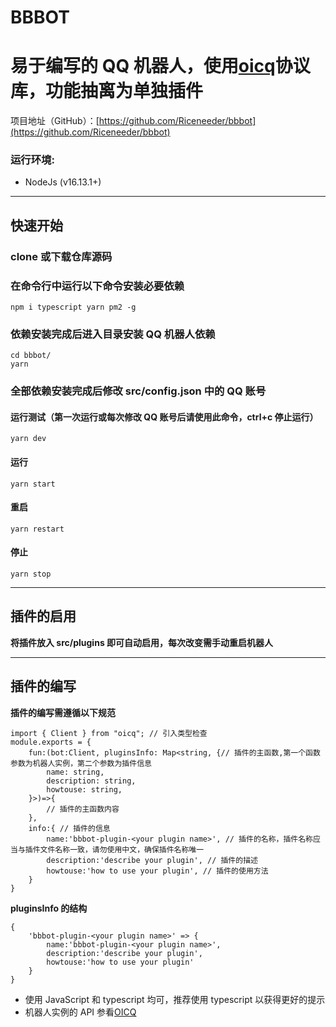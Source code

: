 # BBBOT

# 易于编写的 QQ 机器人，使用[oicq](https://github.com/takayama-lily/oicq)协议库，功能抽离为单独插件

项目地址（GitHub）：[https://github.com/Riceneeder/bbbot](https://github.com/Riceneeder/bbbot)

### 运行环境:

- NodeJs (v16.13.1+)

---

## 快速开始

### clone 或下载仓库源码

### 在命令行中运行以下命令安装必要依赖

```
npm i typescript yarn pm2 -g
```

### 依赖安装完成后进入目录安装 QQ 机器人依赖

```
cd bbbot/
yarn
```

### 全部依赖安装完成后修改 src/config.json 中的 QQ 账号

#### **运行测试**（第一次运行或每次修改 QQ 账号后请使用此命令，ctrl+c 停止运行）

```
yarn dev
```

#### **运行**

```
yarn start
```

#### **重启**

```
yarn restart
```

#### **停止**

```
yarn stop
```

---

## 插件的启用

**将插件放入 src/plugins 即可自动启用，每次改变需手动重启机器人**

---

## 插件的编写

**插件的编写需遵循以下规范**

```TS
import { Client } from "oicq"; // 引入类型检查
module.exports = {
    fun:(bot:Client, pluginsInfo: Map<string, {// 插件的主函数,第一个函数参数为机器人实例，第二个参数为插件信息
        name: string,
        description: string,
        howtouse: string,
    }>)=>{ 
        // 插件的主函数内容
    },
    info:{ // 插件的信息
        name:'bbbot-plugin-<your plugin name>', // 插件的名称，插件名称应当与插件文件名称一致，请勿使用中文，确保插件名称唯一
        description:'describe your plugin', // 插件的描述
        howtouse:'how to use your plugin', // 插件的使用方法
    }
}
```

**pluginsInfo 的结构**

```TS
{
    'bbbot-plugin-<your plugin name>' => {
        name:'bbbot-plugin-<your plugin name>',
        description:'describe your plugin',
        howtouse:'how to use your plugin'
    }
}
```

- 使用 JavaScript 和 typescript 均可，推荐使用 typescript 以获得更好的提示
- 机器人实例的 API 参看[OICQ](https://github.com/takayama-lily/oicq#api-reference)
